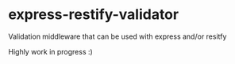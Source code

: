 # express-restify-validator
Validation middleware that can be used with express and/or resitfy

Highly work in progress :)
